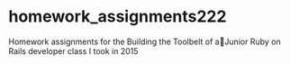 # homework_assignments222
Homework assignments for the Building the Toolbelt of aJunior Ruby on Rails developer class I took in 2015
